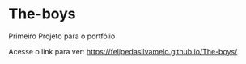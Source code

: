 # The-boys
Primeiro Projeto para o portfólio

Acesse o link para ver: https://felipedasilvamelo.github.io/The-boys/
